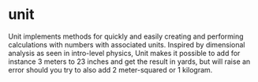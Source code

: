# unit
Unit implements methods for quickly and easily creating and performing calculations with numbers with associated units. Inspired by dimensional analysis as seen in intro-level physics, Unit makes it possible to add for instance 3 meters to 23 inches and get the result in yards, but will raise an error should you try to also add 2 meter-squared or 1 kilogram.
